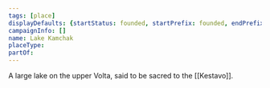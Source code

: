```yaml
---
tags: [place]
displayDefaults: {startStatus: founded, startPrefix: founded, endPrefix: destroyed, endStatus: destroyed}
campaignInfo: []
name: Lake Kamchak
placeType:
partOf:
---
```

A large lake on the upper Volta, said to be sacred to the [[Kestavo]].
